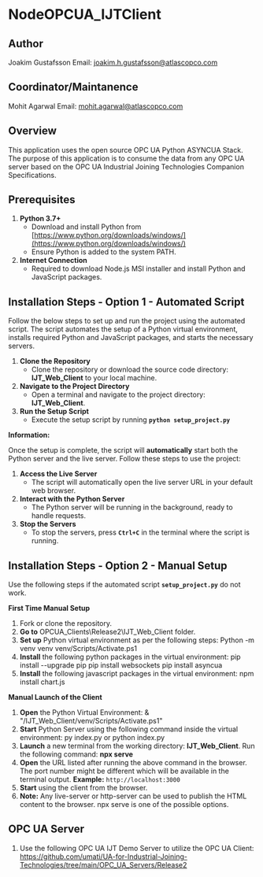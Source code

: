 # NodeOPCUA_IJTClient

## Author
Joakim Gustafsson
Email: joakim.h.gustafsson@atlascopco.com

## Coordinator/Maintanence
Mohit Agarwal
Email: mohit.agarwal@atlascopco.com

## Overview
This application uses the open source OPC UA Python ASYNCUA Stack. The purpose of this application is to consume the data from any OPC UA server based on the OPC UA Industrial Joining Technologies Companion Specifications.

## Prerequisites
1. **Python 3.7+**
   - Download and install Python from [https://www.python.org/downloads/windows/](https://www.python.org/downloads/windows/)
   - Ensure Python is added to the system PATH.
2. **Internet Connection**
   - Required to download Node.js MSI installer and install Python and JavaScript packages.
  
## Installation Steps - Option 1 - Automated Script
Follow the below steps to set up and run the project using the automated script. The script automates the setup of a Python virtual environment, installs required Python and JavaScript packages, and starts the necessary servers.

1. **Clone the Repository**
   - Clone the repository or download the source code directory: **IJT_Web_Client** to your local machine.
2. **Navigate to the Project Directory**
   - Open a terminal and navigate to the project directory: **IJT_Web_Client**.
3. **Run the Setup Script**
   - Execute the setup script by running **`python setup_project.py`**
   
**Information:**

Once the setup is complete, the script will **automatically** start both the Python server and the live server. Follow these steps to use the project:

1. **Access the Live Server**
   - The script will automatically open the live server URL in your default web browser.
2. **Interact with the Python Server**
   - The Python server will be running in the background, ready to handle requests.
3. **Stop the Servers**
   - To stop the servers, press **`Ctrl+C`** in the terminal where the script is running.

## Installation Steps - Option 2 - Manual Setup
Use the following steps if the automated script **`setup_project.py`** do not work.

**First Time Manual Setup**

1. Fork or clone the repository.
2. **Go to** OPCUA_Clients\Release2\IJT_Web_Client folder.
3. **Set up** Python virtual environment as per the following steps:
     Python -m venv venv
     venv/Scripts/Activate.ps1	 
4. **Install** the following python packages in the virtual environment:
     pip install --upgrade pip
     pip install websockets
     pip install asyncua
5. **Install** the following javascript packages in the virtual environment:
     npm install chart.js

**Manual Launch of the Client**

1. **Open** the Python Virtual Environment:
     & "<Path>/IJT_Web_Client/venv/Scripts/Activate.ps1"
3. **Start** Python Server using the following command inside the virtual environment:
     py index.py or python index.py
4. **Launch** a new terminal from the working directory: **IJT_Web_Client**. Run the following command:
     **npx serve**    
6. **Open** the URL listed after running the above command in the browser. The port number might be different which will be available in the terminal output. **Example:** `http://localhost:3000`
7. **Start** using the client from the browser.
8. **Note:** Any live-server or http-server can be used to publish the HTML content to the browser. npx serve is one of the possible options.

## OPC UA Server
1. Use the following OPC UA IJT Demo Server to utilize the OPC UA Client: https://github.com/umati/UA-for-Industrial-Joining-Technologies/tree/main/OPC_UA_Servers/Release2




